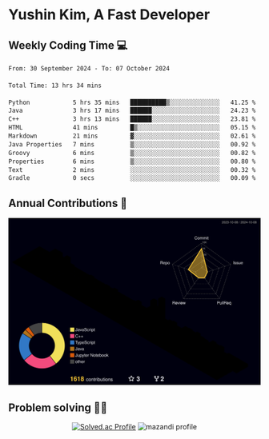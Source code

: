 # Yushin Kim, A Fast Developer

## Weekly Coding Time 💻

<!--START_SECTION:waka-->

```txt
From: 30 September 2024 - To: 07 October 2024

Total Time: 13 hrs 34 mins

Python            5 hrs 35 mins   ██████████▒░░░░░░░░░░░░░░   41.25 %
Java              3 hrs 17 mins   ██████░░░░░░░░░░░░░░░░░░░   24.23 %
C++               3 hrs 13 mins   ██████░░░░░░░░░░░░░░░░░░░   23.81 %
HTML              41 mins         █▒░░░░░░░░░░░░░░░░░░░░░░░   05.15 %
Markdown          21 mins         ▓░░░░░░░░░░░░░░░░░░░░░░░░   02.61 %
Java Properties   7 mins          ▒░░░░░░░░░░░░░░░░░░░░░░░░   00.92 %
Groovy            6 mins          ▒░░░░░░░░░░░░░░░░░░░░░░░░   00.82 %
Properties        6 mins          ▒░░░░░░░░░░░░░░░░░░░░░░░░   00.80 %
Text              2 mins          ░░░░░░░░░░░░░░░░░░░░░░░░░   00.32 %
Gradle            0 secs          ░░░░░░░░░░░░░░░░░░░░░░░░░   00.09 %
```

<!--END_SECTION:waka-->

## Annual Contributions 🏃

![](./profile-3d-contrib/profile-night-rainbow.svg)

## Problem solving 👨‍💻

<div align="center">

[![Solved.ac Profile](http://mazassumnida.wtf/api/v2/generate_badge?boj=kys010306)](https://solved.ac/kys010306)
![mazandi profile](http://mazandi.herokuapp.com/api?handle=kys010306&theme=dark)

</div>
